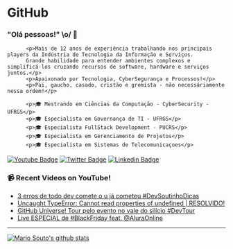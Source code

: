 # GitHub
 
### "Olá pessoas!" \o/ 👋

          <p>Mais de 12 anos de experiência trabalhando nos principais players da Indústria de Tecnologia da Informação e Serviços.
          Grande habilidade para entender ambientes complexos e simplificá-los cruzando recursos de software, hardware e serviços juntos.</p>
          <p>Apaixonado por Tecnologia, CyberSegurança e Processos!</p>
          <p>Pai, gaucho, casado, cristão e gremista - não necessáriamente nessa ordem!</p>
          
          <p>🎓 Mestrando em Ciências da Computação - CyberSecurity - UFRGS</p>
          <p>🎓 Especialista em Governança de TI - UFRGS</p>
          <p>🎓 Especialista FullStack Development - PUCRS</p>
          <p>🎓 Especialista em Gerenciamento de Projetos</p>
          <p>🎓 Especialista em Sistemas de Telecomunicaçoes</p>

[![Youtube Badge](https://img.shields.io/badge/-Youtube-FF0000?style=flat-square&labelColor=FF0000&logo=youtube&logoColor=white&link=https://youtube.com/c/DevSoutinho)](https://youtube.com/c/DevSoutinho)
[![Twitter Badge](https://img.shields.io/badge/-Twitter-1ca0f1?style=flat-square&labelColor=1ca0f1&logo=twitter&logoColor=white&link=https://twitter.com/omariosouto)](https://twitter.com/omariosouto)
[![Linkedin Badge](https://img.shields.io/badge/-LinkedIn-blue?style=flat-square&logo=Linkedin&logoColor=white&link=https://www.linkedin.com/in/omariosouto)](https://www.linkedin.com/in/omariosouto)

### 📹 Recent Videos on YouTube!

<!-- YOUTUBE:START -->
- [3 erros de todo dev comete o u já cometeu #DevSoutinhoDicas](https://www.youtube.com/watch?v=OgoA-RQRXCg)
- [Uncaught TypeError: Cannot read properties of undefined | RESOLVIDO!](https://www.youtube.com/watch?v=IQTQhhDiWLE)
- [GitHub Universe! Tour pelo evento no vale do silício #DevTour](https://www.youtube.com/watch?v=8RpwIUxkGVg)
- [Live ESPECIAL de #BlackFriday feat. @AluraOnline](https://www.youtube.com/watch?v=3Qfuxs_QDJI)
<!-- YOUTUBE:END -->

____


[![Mario Souto's github stats](https://github-readme-stats.vercel.app/api?username=omariosouto&theme=dark&show_icons=true&count_private=true)](https://github.com/omariosouto)